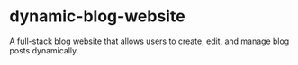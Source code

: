 # dynamic-blog-website
A full-stack blog website that allows users to create, edit, and manage blog posts dynamically.
